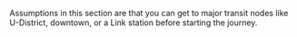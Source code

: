 Assumptions in this section are that you can get to major transit nodes like U-District, downtown, or a Link station before starting the journey.
